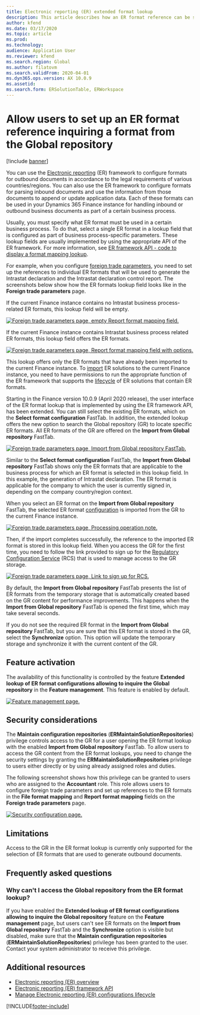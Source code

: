 ```yaml
---
title: Electronic reporting (ER) extended format lookup
description: This article describes how an ER format reference can be set up in the ER format lookup when the required format is stored in the Global repository.
author: kfend
ms.date: 03/17/2020
ms.topic: article
ms.prod: 
ms.technology: 
audience: Application User
ms.reviewer: kfend
ms.search.region: Global
ms.author: filatovm
ms.search.validFrom: 2020-04-01
ms.dyn365.ops.version: AX 10.0.9
ms.assetid: 
ms.search.form: ERSolutionTable, ERWorkspace
---
```


# Allow users to set up an ER format reference inquiring a format from the Global repository

[!include [banner](../includes/banner.md)]

You can use the [Electronic reporting](general-electronic-reporting.md) (ER) framework to configure formats for outbound documents in accordance to the legal requirements of various countries/regions. You can also use the ER framework to configure formats for parsing inbound documents and use the information from those documents to append or update application data. Each of these formats can be used in your Dynamics 365 Finance instance for handling inbound or outbound business documents as part of a certain business process.

Usually, you must specify what ER format must be used in a certain business process. To do that, select a single ER format in a lookup field that is configured as part of business process-specific parameters. These lookup fields are usually implemented by using the appropriate API of the ER framework. For more information, see [ER framework API - code to display a format mapping lookup](er-apis-app73.md#code-to-display-a-format-mapping-lookup).

For example, when you configure [foreign trade parameters](../../../finance/localizations/emea-intrastat.md#set-up-foreign-trade-parameters), you need to set up the references to individual ER formats that will be used to generate the Intrastat declaration and the Intrastat declaration control report. The screenshots below show how the ER formats lookup field looks like in the **Foreign trade parameters** page.

If the current Finance instance contains no Intrastat business process-related ER formats, this lookup field will be empty.

[![Foreign trade parameters page, empty Report format mapping field.](./media/ER-ExtLookup-Lookup1.gif)](./media/ER-ExtLookup-Lookup1.gif)

If the current Finance instance contains Intrastat business process related ER formats, this lookup field offers the ER formats.

[![Foreign trade parameters page, Report format mapping field with options.](./media/ER-ExtLookup-Lookup2.png)](./media/ER-ExtLookup-Lookup2.png)

This lookup offers only the ER formats that have already been imported to the current Finance instance. To
[import](./tasks/er-import-configuration-lifecycle-services.md) ER solutions to the current Finance instance, you need to have permissions to run the appropriate function of the ER framework that supports the [lifecycle](general-electronic-reporting-manage-configuration-lifecycle.md) of ER solutions that contain ER formats.

Starting in the Finance version 10.0.9 (April 2020 release), the user interface of the ER format lookup that is implemented by using the ER framework API, has been extended. You can still select the existing ER formats, which on the **Select format configuration** FastTab. In addition, the extended lookup offers the new option to search the Global repository (GR) to locate specific ER formats. All ER formats of the GR are offered on the **Import from Global repository** FastTab.

[![Foreign trade parameters page, Import from Global repository FastTab.](./media/ER-ExtLookup-Lookup3.png)](./media/ER-ExtLookup-Lookup3.png)

Similar to the **Select format configuration** FastTab, the **Import from Global repository** FastTab shows only the ER formats that are applicable to the business process for which an ER format is selected in this lookup field. In this example, the generation of Intrastat declaration. The ER format is applicable for the company to which the user is currently signed in, depending on the company country/region context.

When you select an ER format on the **Import from Global repository** FastTab, the selected ER format
[configuration](general-electronic-reporting.md#Configuration) is imported from the GR to the current Finance instance.

[![Foreign trade parameters page, Processing operation note.](./media/ER-ExtLookup-FormatImport.png)](./media/ER-ExtLookup-FormatImport.png)

Then, if the import completes successfully, the reference to the imported ER format is stored in this lookup field. When you access the GR for the first time, you need to follow the link provided to sign up for the [Regulatory Configuration Service](https://aka.ms/rcs) (RCS) that is used to manage access to the GR storage.

[![Foreign trade parameters page, Link to sign up for RCS.](./media/ER-ExtLookup-RepoSignUp.png)](./media/ER-ExtLookup-RepoSignUp.png)

By default, the **Import from Global repository** FastTab presents the list of ER formats from the temporary storage that is automatically created based on the GR content for performance improvements. This happens when the **Import from Global repository** FastTab is opened the first time, which may take several seconds.

If you do not see the required ER format in the **Import from Global repository** FastTab, but you are sure that this ER format is stored in the GR, select the **Synchronize** option. This option will update the temporary storage and synchronize it with the current content of the GR.

## Feature activation

The availability of this functionality is controlled by the feature **Extended lookup of ER format configurations allowing to inquire the Global repository** in the **Feature management**. This feature is enabled by default.

[![Feature management page.](./media/ER-ExtLookup-FeatureMngt.png)](./media/ER-ExtLookup-FeatureMngt.png)

## Security considerations

The **Maintain configuration repositories** (**ERMaintainSolutionRepositories**) privilege controls access to the GR for a user opening the ER format lookup with the enabled **Import from Global repository** FastTab. To allow users to access the GR content from the ER format lookups, you need to change the security settings by granting the **ERMaintainSolutionRepositories** privilege to users either directly or by using already assigned roles and duties.

The following screenshot shows how this privilege can be granted to users who are assigned to the **Accountant** role. This role allows users to configure foreign trade parameters and set up references to the ER formats in the **File format mapping** and **Report format mapping** fields on the **Foreign trade parameters** page.

[![Security configuration page.](./media/ER-ExtLookup-SecuritySetting.png)](./media/ER-ExtLookup-SecuritySetting.png)

## Limitations

Access to the GR in the ER format lookup is currently only supported for the selection of ER formats that are used to generate outbound documents.

## Frequently asked questions

### Why can't I access the Global repository from the ER format lookup?

If you have enabled the **Extended lookup of ER format configurations allowing to inquire the Global repository** feature on the **Feature management** page, but users can't see ER formats on the **Import from Global repository** FastTab and the **Synchronize** option is visible but disabled, make sure that the **Maintain configuration repositories** (**ERMaintainSolutionRepositories**) privilege has been granted to the user. Contact your system administrator to receive this privilege.

## Additional resources

- [Electronic reporting (ER) overview](general-electronic-reporting.md)
- [Electronic reporting (ER) framework API](er-apis-app73.md)
- [Manage Electronic reporting (ER) configurations lifecycle](general-electronic-reporting-manage-configuration-lifecycle.md)


[!INCLUDE[footer-include](../../../includes/footer-banner.md)]
